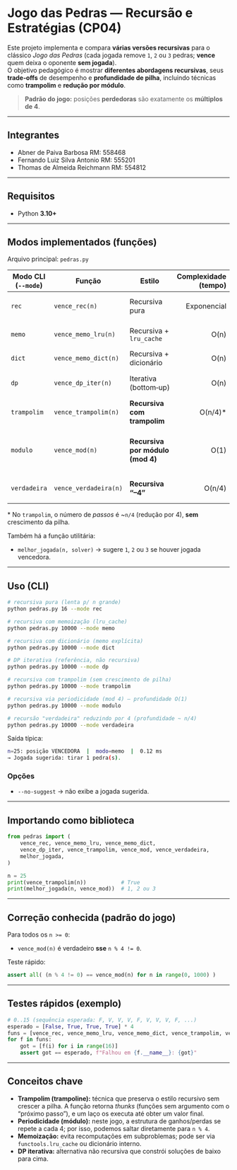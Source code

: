 # Jogo das Pedras — Recursão e Estratégias (CP04)

Este projeto implementa e compara **várias versões recursivas** para o clássico *Jogo das Pedras* (cada jogada remove `1`, `2` ou `3` pedras; **vence** quem deixa o oponente **sem jogada**).  
O objetivo pedagógico é mostrar **diferentes abordagens recursivas**, seus **trade‑offs** de desempenho e **profundidade de pilha**, incluindo técnicas como **trampolim** e **redução por módulo**.

> **Padrão do jogo:** posições **perdedoras** são exatamente os **múltiplos de 4**.

---
## Integrantes
- Abner de Paiva Barbosa RM: 558468
- Fernando Luiz Silva Antonio RM: 555201
- Thomas de Almeida Reichmann RM: 554812

---

## Requisitos

- Python **3.10+**

---

## Modos implementados (funções)

Arquivo principal: `pedras.py`

| Modo CLI (`--mode`) | Função               | Estilo                         | Complexidade (tempo) | Pilha | Observações |
|---|---|---|---:|---:|---|
| `rec`        | `vence_rec(n)`        | Recursiva pura                  | Exponencial          | ↑↑↑   | Didática; fica muito lenta p/ `n` grande. |
| `memo`       | `vence_memo_lru(n)`   | Recursiva + `lru_cache`         | O(n)                 | ↑     | Pode exigir `setrecursionlimit` p/ `n` muito grande. |
| `dict`       | `vence_memo_dict(n)`  | Recursiva + dicionário          | O(n)                 | ↑     | Alternativa à `lru_cache`. |
| `dp`         | `vence_dp_iter(n)`    | Iterativa (bottom‑up)           | O(n)                 | –     | Não é recursiva; base de comparação. |
| `trampolim`  | `vence_trampolim(n)`  | **Recursiva com trampolim**     | O(n/4)\*             | **Constante** | Retorna *thunks*; laço externo executa. |
| `modulo`     | `vence_mod(n)`        | **Recursiva por módulo (mod 4)**| O(1)                 | O(1)  | Usa periodicidade; 1 chamada recursiva p/ `n % 4`. |
| `verdadeira` | `vence_verdadeira(n)` | **Recursiva “–4”**              | O(n/4)               | ↑     | “Recursão de verdade” reduzindo por 4. |

\* No `trampolim`, o número de *passos* é ~`n/4` (redução por 4), **sem** crescimento da pilha.

Também há a função utilitária:

- `melhor_jogada(n, solver)` → sugere `1`, `2` ou `3` se houver jogada vencedora.

---

## Uso (CLI)

```bash
# recursiva pura (lenta p/ n grande)
python pedras.py 16 --mode rec

# recursiva com memoização (lru_cache)
python pedras.py 10000 --mode memo

# recursiva com dicionário (memo explícita)
python pedras.py 10000 --mode dict

# DP iterativa (referência, não recursiva)
python pedras.py 10000 --mode dp

# recursiva com trampolim (sem crescimento de pilha)
python pedras.py 10000 --mode trampolim

# recursiva via periodicidade (mod 4) — profundidade O(1)
python pedras.py 10000 --mode modulo

# recursão "verdadeira" reduzindo por 4 (profundidade ~ n/4)
python pedras.py 10000 --mode verdadeira
```

Saída típica:

```bash
n=25: posição VENCEDORA  |  modo=memo  |  0.12 ms
→ Jogada sugerida: tirar 1 pedra(s).
```

### Opções

- `--no-suggest` → não exibe a jogada sugerida.

---

## Importando como biblioteca

```python
from pedras import (
    vence_rec, vence_memo_lru, vence_memo_dict,
    vence_dp_iter, vence_trampolim, vence_mod, vence_verdadeira,
    melhor_jogada,
)

n = 25
print(vence_trampolim(n))           # True
print(melhor_jogada(n, vence_mod))  # 1, 2 ou 3
```

---

## Correção conhecida (padrão do jogo)

Para todos os `n >= 0`:

- `vence_mod(n)` é verdadeiro **sse** `n % 4 != 0`.

Teste rápido:

```python
assert all( (n % 4 != 0) == vence_mod(n) for n in range(0, 1000) )
```

---

## Testes rápidos (exemplo)

```python
# 0..15 (sequência esperada: F, V, V, V, F, V, V, V, F, ...)
esperado = [False, True, True, True] * 4
funs = [vence_rec, vence_memo_lru, vence_memo_dict, vence_trampolim, vence_mod, vence_verdadeira]
for f in funs:
    got = [f(i) for i in range(16)]
    assert got == esperado, f"Falhou em {f.__name__}: {got}"
```

---

## Conceitos chave

- **Trampolim (trampoline):** técnica que preserva o estilo recursivo sem crescer a pilha. A função retorna *thunks* (funções sem argumento com o “próximo passo”), e um laço os executa até obter um valor final.
- **Periodicidade (módulo):** neste jogo, a estrutura de ganhos/perdas se repete a cada 4; por isso, podemos saltar diretamente para `n % 4`.
- **Memoização:** evita recomputações em subproblemas; pode ser via `functools.lru_cache` ou dicionário interno.
- **DP iterativa:** alternativa não recursiva que constrói soluções de baixo para cima.
